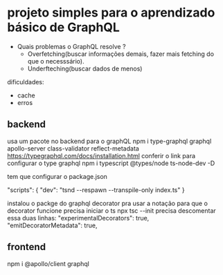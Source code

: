 # projeto simples para o aprendizado básico de GraphQL

- Quais problemas o GraphQL resolve ?
  - Overfetching(buscar informações demais, fazer mais fetching do que o necesssário).
  - Underfteching(buscar dados de menos)

dificuldades:
  - cache
  - erros


## backend
usa um pacote no backend para o graphQL
npm i type-graphql graphql apollo-server class-validator reflect-metadata
https://typegraphql.com/docs/installation.html conferir o link para configurar o type graphql
npm i typescript @types/node ts-node-dev -D

  tem que configurar o package.json 

  "scripts": {
    "dev": "tsnd --respawn --transpile-only index.ts"
   }

  instalou o packge do graphql decorator pra usar a notação
  para que o decorator funcione precisa iniciar o ts
  npx tsc --init
  precisa descomentar essa duas linhas:
  "experimentalDecorators": true,                  
  "emitDecoratorMetadata": true, 

## frontend
npm i @apollo/client graphql
